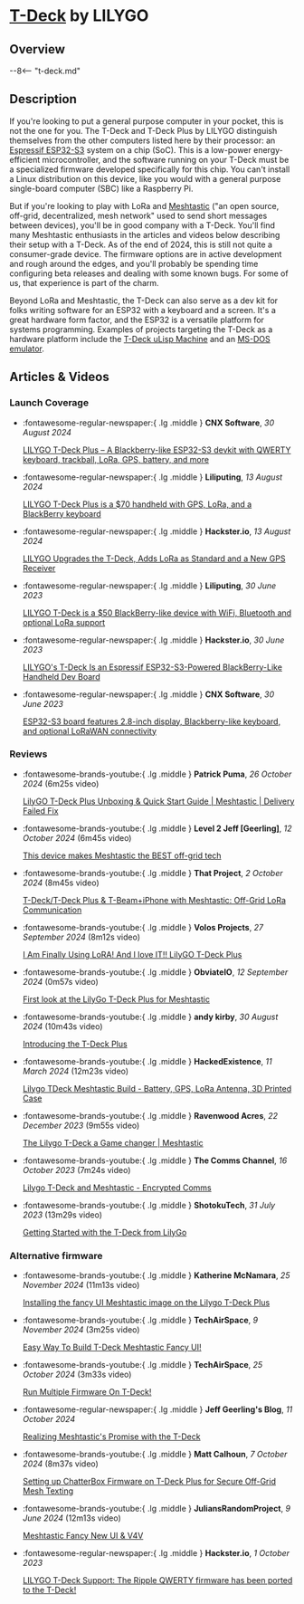 # [T-Deck](t-deck.md) by LILYGO

## Overview

--8<-- "t-deck.md"


## Description

If you're looking to put a general purpose computer in your pocket, this is not the one for you. The T-Deck and T-Deck Plus by LILYGO distinguish themselves from the other computers listed here by their processor: an [Espressif ESP32-S3](https://www.espressif.com/en/products/socs/esp32-s3) system on a chip (SoC). This is a low-power energy-efficient microcontroller, and the software running on your T-Deck must be a specialized firmware developed specifically for this chip. You can't install a Linux distribution on this device, like you would with a general purpose single-board computer (SBC) like a Raspberry Pi.

But if you're looking to play with LoRa and [Meshtastic](https://meshtastic.org/) ("an open source, off-grid, decentralized, mesh network" used to send short messages between devices), you'll be in good company with a T-Deck. You'll find many Meshtastic enthusiasts in the articles and videos below describing their setup with a T-Deck. As of the end of 2024, this is still not quite a consumer-grade device. The firmware options are in active development and rough around the edges, and you'll probably be spending time configuring beta releases and dealing with some known bugs. For some of us, that experience is part of the charm.

Beyond LoRa and Meshtastic, the T-Deck can also serve as a dev kit for folks writing software for an ESP32 with a keyboard and a screen. It's a great hardware form factor, and the ESP32 is a versatile platform for systems programming. Examples of projects targeting the T-Deck as a hardware platform include the [T-Deck uLisp Machine](http://www.ulisp.com/show?4JAO) and an [MS-DOS emulator](https://www.hackster.io/news/chen-liang-is-turning-a-lilygo-t-deck-into-the-world-s-cutest-ibm-compatible-complete-with-windows-dd937d6da5cc).


## Articles & Videos

### Launch Coverage

<div class="grid cards" markdown>

-   :fontawesome-regular-newspaper:{ .lg .middle } **CNX Software**, *30 August 2024*

    [LILYGO T-Deck Plus – A Blackberry-like ESP32-S3 devkit with QWERTY keyboard, trackball, LoRa, GPS, battery, and more](https://www.cnx-software.com/2024/08/30/lilygo-t-deck-plus-a-blackberry-like-esp32-s3-devkit-with-qwerty-keyboard-trackball-lora-gps-battery-and-more/)

-   :fontawesome-regular-newspaper:{ .lg .middle } **Liliputing**, *13 August 2024*

    [LILYGO T-Deck Plus is a $70 handheld with GPS, LoRa, and a BlackBerry keyboard](https://liliputing.com/lilygo-t-deck-plus-is-a-70-handheld-with-gps-lora-and-a-blackberry-keyboard/)

-   :fontawesome-regular-newspaper:{ .lg .middle } **Hackster.io**, *13 August 2024*

    [LILYGO Upgrades the T-Deck, Adds LoRa as Standard and a New GPS Receiver](https://www.hackster.io/news/lilygo-upgrades-the-t-deck-adds-lora-as-standard-and-a-new-gps-receiver-badd82a199e0)

-   :fontawesome-regular-newspaper:{ .lg .middle } **Liliputing**, *30 June 2023*

    [LILYGO T-Deck is a $50 BlackBerry-like device with WiFi, Bluetooth and optional LoRa support](https://liliputing.com/lilygo-t-deck-is-a-50-blackberry-like-device-with-wifi-bluetooth-and-optional-lora-support/)

-   :fontawesome-regular-newspaper:{ .lg .middle } **Hackster.io**, *30 June 2023*

    [LILYGO's T-Deck Is an Espressif ESP32-S3-Powered BlackBerry-Like Handheld Dev Board](https://www.hackster.io/news/lilygo-s-t-deck-is-an-espressif-esp32-s3-powered-blackberry-like-handheld-dev-board-f96abddac8ea)

-   :fontawesome-regular-newspaper:{ .lg .middle } **CNX Software**, *30 June 2023*

    [ESP32-S3 board features 2.8-inch display, Blackberry-like keyboard, and optional LoRaWAN connectivity](https://www.cnx-software.com/2023/06/30/esp32-s3-board-features-2-8-inch-display-blackberry-like-keyboard-lorawan/)

</div>


### Reviews

<div class="grid cards" markdown>

-   :fontawesome-brands-youtube:{ .lg .middle } **Patrick Puma**, *26 October 2024* (6m25s video)

    [LilyGO T-Deck Plus Unboxing & Quick Start Guide | Meshtastic | Delivery Failed Fix](https://www.youtube.com/watch?v=z02orSn3Z9M)

-   :fontawesome-brands-youtube:{ .lg .middle } **Level 2 Jeff [Geerling]**, *12 October 2024* (6m45s video)

    [This device makes Meshtastic the BEST off-grid tech](https://www.youtube.com/watch?v=2Ry-ck0fhfw)

-   :fontawesome-brands-youtube:{ .lg .middle } **That Project**, *2 October 2024* (8m45s video)

    [T-Deck/T-Deck Plus & T-Beam+iPhone with Meshtastic: Off-Grid LoRa Communication](https://www.youtube.com/watch?v=Uqe4jNwf_ZU)

-   :fontawesome-brands-youtube:{ .lg .middle } **Volos Projects**, *27 September 2024* (8m12s video)

    [I Am Finally Using LoRA! And I love IT!! LilyGO T-Deck Plus](https://www.youtube.com/watch?v=r359L7tbqdA)

-   :fontawesome-brands-youtube:{ .lg .middle } **ObviateIO**, *12 September 2024* (0m57s video)

    [First look at the LilyGo T-Deck Plus for Meshtastic](https://www.youtube.com/shorts/G08j1pzbCAI)

-   :fontawesome-brands-youtube:{ .lg .middle } **andy kirby**, *30 August 2024* (10m43s video)

    [Introducing the T-Deck Plus](https://www.youtube.com/watch?v=qshLuCqOn3I)

-   :fontawesome-brands-youtube:{ .lg .middle } **HackedExistence**, *11 March 2024* (12m23s video)

    [Lilygo TDeck Meshtastic Build - Battery, GPS, LoRa Antenna, 3D Printed Case](https://www.youtube.com/watch?v=2PB-nGgZSpQ)

-   :fontawesome-brands-youtube:{ .lg .middle } **Ravenwood Acres**, *22 December 2023* (9m55s video)

    [The Lilygo T-Deck a Game changer | Meshtastic](https://www.youtube.com/watch?v=L1hvsYEX7WE)

-   :fontawesome-brands-youtube:{ .lg .middle } **The Comms Channel**, *16 October 2023* (7m24s video)

    [Lilygo T-Deck and Meshtastic - Encrypted Comms](https://www.youtube.com/watch?v=1oaWRs2te68)

-   :fontawesome-brands-youtube:{ .lg .middle } **ShotokuTech**, *31 July 2023* (13m29s video)

    [Getting Started with the T-Deck from LilyGo](https://www.youtube.com/watch?v=W5E6ZDTYt-s)

</div>


### Alternative firmware

<div class="grid cards" markdown>

-   :fontawesome-brands-youtube:{ .lg .middle } **Katherine McNamara**, *25 November 2024* (11m13s video)

    [Installing the fancy UI Meshtastic image on the Lilygo T-Deck Plus](https://www.youtube.com/watch?v=f0zZfnctZQw)

-   :fontawesome-brands-youtube:{ .lg .middle } **TechAirSpace**, *9 November 2024* (3m25s video)

    [Easy Way To Build T-Deck Meshtastic Fancy UI!](https://www.youtube.com/watch?v=LBJVCYypIG0)

-   :fontawesome-brands-youtube:{ .lg .middle } **TechAirSpace**, *25 October 2024* (3m33s video)

    [Run Multiple Firmware On T-Deck!](https://www.youtube.com/watch?v=RazJejeO-EI)

-   :fontawesome-regular-newspaper:{ .lg .middle } **Jeff Geerling's Blog**, *11 October 2024*

    [Realizing Meshtastic's Promise with the T-Deck](https://www.jeffgeerling.com/blog/2024/realizing-meshtastics-promise-t-deck)

-   :fontawesome-brands-youtube:{ .lg .middle } **Matt Calhoun**, *7 October 2024* (8m37s video)

    [Setting up ChatterBox Firmware on T-Deck Plus for Secure Off-Grid Mesh Texting](https://www.youtube.com/watch?v=89AHWO5_BKM)

-   :fontawesome-brands-youtube:{ .lg .middle } **JuliansRandomProject**, *9 June 2024* (12m13s video)

    [Meshtastic Fancy New UI & V4V](https://www.youtube.com/watch?v=mtFwETD7nY4)

-   :fontawesome-regular-newspaper:{ .lg .middle } **Hackster.io**, *1 October 2023*

    [LILYGO T-Deck Support: The Ripple QWERTY firmware has been ported to the T-Deck!](https://www.hackster.io/scottpowell69/lilygo-t-deck-support-45e7ed)

</div>
